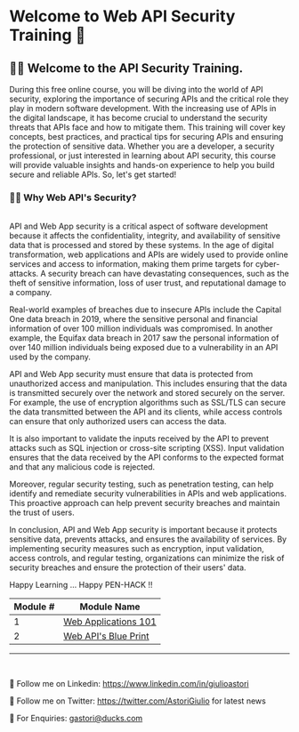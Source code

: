 

# Welcome to Web API Security Training 👋

## 🙋‍♀️ Welcome to the API Security Training. 

During this free online course, you will be diving into the world of API security, exploring the importance of securing APIs and the critical role they play in modern software development. With the increasing use of APIs in the digital landscape, it has become crucial to understand the security threats that APIs face and how to mitigate them. This training will cover key concepts, best practices, and practical tips for securing APIs and ensuring the protection of sensitive data. Whether you are a developer, a security professional, or just interested in learning about API security, this course will provide valuable insights and hands-on experience to help you build secure and reliable APIs. So, let's get started!<br>


### 👩‍💻 Why Web API's Security?
<br>
API and Web App security is a critical aspect of software development because it affects the confidentiality, integrity, and availability of sensitive data that is processed and stored by these systems. In the age of digital transformation, web applications and APIs are widely used to provide online services and access to information, making them prime targets for cyber-attacks. A security breach can have devastating consequences, such as the theft of sensitive information, loss of user trust, and reputational damage to a company.

Real-world examples of breaches due to insecure APIs include the Capital One data breach in 2019, where the sensitive personal and financial information of over 100 million individuals was compromised. In another example, the Equifax data breach in 2017 saw the personal information of over 140 million individuals being exposed due to a vulnerability in an API used by the company.

API and Web App security must ensure that data is protected from unauthorized access and manipulation. This includes ensuring that the data is transmitted securely over the network and stored securely on the server. For example, the use of encryption algorithms such as SSL/TLS can secure the data transmitted between the API and its clients, while access controls can ensure that only authorized users can access the data.

It is also important to validate the inputs received by the API to prevent attacks such as SQL injection or cross-site scripting (XSS). Input validation ensures that the data received by the API conforms to the expected format and that any malicious code is rejected.

Moreover, regular security testing, such as penetration testing, can help identify and remediate security vulnerabilities in APIs and web applications. This proactive approach can help prevent security breaches and maintain the trust of users.

In conclusion, API and Web App security is important because it protects sensitive data, prevents attacks, and ensures the availability of services. By implementing security measures such as encryption, input validation, access controls, and regular testing, organizations can minimize the risk of security breaches and ensure the protection of their users' data.

Happy Learning ... Happy PEN-HACK !!

|Module #|Module Name|
|--------|-----------|
| 1 | [Web Applications 101](https://github.com/gastori/api_security/blob/main/module_1_web_app_101/web_app_101.md)|
| 2 | [Web API's Blue Print](https://raw.githubusercontent.com/gastori/api_security/main/module_2_api_bp/api_blueprint.md)|

--- 
<br> 

👋 Follow me on Linkedin: https://www.linkedin.com/in/giulioastori

👋 Follow me on Twitter: https://twitter.com/AstoriGiulio for latest news

🧙 For Enquiries: gastori@ducks.com 





